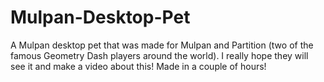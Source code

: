 # Mulpan-Desktop-Pet
A Mulpan desktop pet that was made for Mulpan and Partition (two of the famous Geometry Dash players around the world). I really hope they will see it and make a video about this! Made in a couple of hours!
